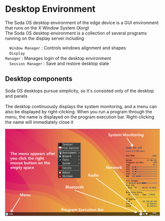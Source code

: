 <h1> Desktop Environment </h1>
The Soda OS desktop environment of the edge device is a GUI environment that runs on the X Window System (Xorg)<br>
The Soda OS desktop environment is a collection of several programs running on the display server including

&emsp;<code class="code_accent">Window Manager</code> : Controls windows alignment and shapes<br>
&emsp;<code class="code_accent">Display Manager</code> : Manages login of the desktop environment<br>
&emsp;<code class="code_accent">Session Manager</code> : Save and restore desktop state<br>

<h2> Desktop components </h2>
Soda OS desktops pursue simplicity, so it's consisted only of the desktop and panels<br><br>
The desktop continuously displays the system monitoring, and a menu can also be displayed by right-clicking.
When you run a program through the menu, the name is displayed on the program execution bar. Right-clicking the name will immediately close it

![image write](./picture/desktop_components.png)
